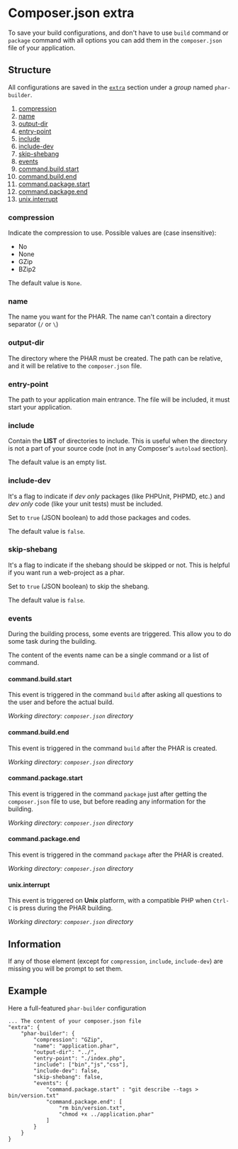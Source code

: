 # Composer.json extra

To save your build configurations, and don't have to use `build` command or `package` command with all options you can add them in the `composer.json` file of your application.

## Structure

All configurations are saved in the [`extra`](https://getcomposer.org/doc/04-schema.md#extra) section under a _group_ named `phar-builder`.

1. [compression](#compression)
1. [name](#name)
1. [output-dir](#output-dir)
1. [entry-point](#entry-point)
1. [include](#include)
1. [include-dev](#include-dev)
1. [skip-shebang](#skip-shebang)
1. [events](#events)
  1. [command.build.start](#command.build.start)
  1. [command.build.end](#command.build.end)
  1. [command.package.start](#command.package.start)
  1. [command.package.end](#command.package.end)
  1. [unix.interrupt](#unix.interrupt)

### compression

Indicate the compression to use.
Possible values are (case insensitive):
 - No
 - None
 - GZip
 - BZip2

The default value is `None`.

### name

The name you want for the PHAR.
The name can't contain a directory separator (` / ` or ` \ `)

### output-dir

The directory where the PHAR must be created. The path can be relative, and it will be relative to the `composer.json` file.

### entry-point

The path to your application main entrance. The file will be included, it must start your application.

### include

Contain the **LIST** of directories to include.
This is useful when the directory is not a part of your source code (not in any Composer's `autoload` section).

The default value is an empty list.

### include-dev

It's a flag to indicate if _dev only_ packages (like PHPUnit, PHPMD, etc.) and _dev only_ code (like your unit tests) must be included.

Set to `true` (JSON boolean) to add those packages and codes.

The default value is `false`.

### skip-shebang

It's a flag to indicate if the shebang should be skipped or not. This is helpful if you want run a web-project as a phar.

Set to `true` (JSON boolean) to skip the shebang.

The default value is `false`.

### events

During the building process, some events are triggered. This allow you to do some task during the building.

The content of the events name can be a single command or a list of command.


#### command.build.start

This event is triggered in the command `build` after asking all questions to the user and before the actual build.

_Working directory: `composer.json` directory_

#### command.build.end

This event is triggered in the command `build` after the PHAR is created.

_Working directory: `composer.json` directory_

#### command.package.start

This event is triggered in the command `package` just after getting the `composer.json` file to use, but before reading any information for the building.

_Working directory: `composer.json` directory_

#### command.package.end

This event is triggered in the command `package` after the PHAR is created.

_Working directory: `composer.json` directory_

#### unix.interrupt

This event is triggered on **Unix** platform, with a compatible PHP when `Ctrl-C` is press during the PHAR building.

_Working directory: `composer.json` directory_

## Information

If any of those element (except for `compression`, `include`, `include-dev`) are missing you will be prompt to set them.

## Example

Here a full-featured `phar-builder` configuration

```
... The content of your composer.json file
"extra": {
    "phar-builder": {
        "compression": "GZip",
        "name": "application.phar",
        "output-dir": "../",
        "entry-point": "./index.php",
        "include": ["bin","js","css"],
        "include-dev": false,
        "skip-shebang": false,
        "events": {
            "command.package.start" : "git describe --tags > bin/version.txt"
            "command.package.end": [
                "rm bin/version.txt",
                "chmod +x ../application.phar"
            ]
        }
    }
}
```
